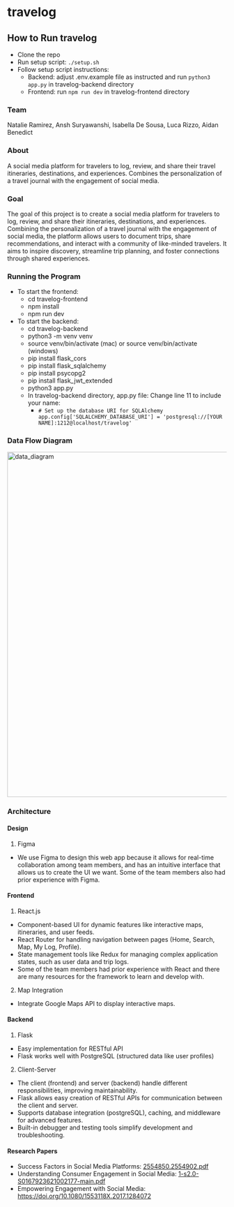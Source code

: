 # travelog
## How to Run travelog
- Clone the repo
- Run setup script: `./setup.sh`
- Follow setup script instructions:
    - Backend: adjust .env.example file as instructed and run `python3 app.py` in travelog-backend directory
    - Frontend: run `npm run dev` in travelog-frontend directory

### Team
Natalie Ramirez, Ansh Suryawanshi, Isabella De Sousa, Luca Rizzo, Aidan Benedict

### About
A social media platform for travelers to log, review, and share their travel itineraries, destinations, and experiences. Combines the personalization of a travel journal with the engagement of social media.

### Goal
The goal of this project is to create a social media platform for travelers to log, review, and share their itineraries, destinations, and experiences. Combining the personalization of a travel journal with the engagement of social media, the platform allows users to document trips, share recommendations, and interact with a community of like-minded travelers. It aims to inspire discovery, streamline trip planning, and foster connections through shared experiences.

### Running the Program
  - To start the frontend:
      - cd travelog-frontend
      - npm install
      - npm run dev
  - To start the backend:
      - cd travelog-backend
      - python3 -m venv venv
      - source venv/bin/activate (mac) or source venv/bin/activate (windows)
      - pip install flask_cors
      - pip install flask_sqlalchemy
      - pip install psycopg2
      - pip install flask_jwt_extended
      - python3 app.py
      - In travelog-backend directory, app.py file: Change line 11 to include your name:
        - `# Set up the database URI for SQLAlchemy app.config['SQLALCHEMY_DATABASE_URI'] = 'postgresql://[YOUR NAME]:1212@localhost/travelog'`



### Data Flow Diagram
<img width="791" alt="data_diagram" src="https://github.com/user-attachments/assets/304b79df-4e8b-41c4-9fa5-0ec0c6802b5e" />


### Architecture
#### Design
1. Figma
  - We use Figma to design this web app because it allows for real-time collaboration among team members, and has an intuitive interface that allows us to create the UI we want. Some of the team members also had prior experience with Figma.

#### Frontend
1. React.js
  - Component-based UI for dynamic features like interactive maps, itineraries, and user feeds.
  - React Router for handling navigation between pages (Home, Search, Map, My Log, Profile).
  - State management tools like Redux for managing complex application states, such as user data and trip logs.
  - Some of the team members had prior experience with React and there are many resources for the framework to learn and develop with.

2. Map Integration
  - Integrate Google Maps API to display interactive maps.

#### Backend
1. Flask
  - Easy implementation for RESTful API 
  - Flask works well with PostgreSQL (structured data like user profiles)

2. Client-Server
  - The client (frontend) and server (backend) handle different responsibilities, improving maintainability.
  - Flask allows easy creation of RESTful APIs for communication between the client and server.
  - Supports database integration (postgreSQL), caching, and middleware for advanced features.
  - Built-in debugger and testing tools simplify development and troubleshooting.


#### Research Papers
* Success Factors in Social Media Platforms: [2554850.2554902.pdf](https://github.com/user-attachments/files/19633390/2554850.2554902.pdf)
* Understanding Consumer Engagement in Social Media: [1-s2.0-S0167923621002177-main.pdf](https://github.com/user-attachments/files/19633565/1-s2.0-S0167923621002177-main.pdf)
* Empowering Engagement with Social Media: https://doi.org/10.1080/1553118X.2017.1284072


